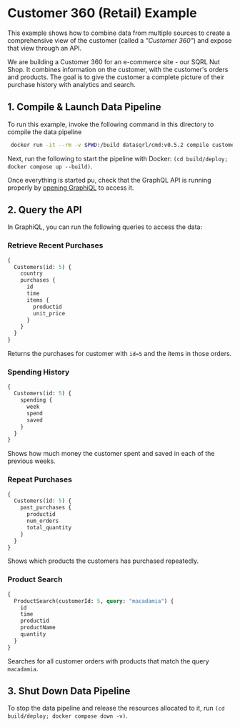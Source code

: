 # Customer 360 (Retail) Example

This example shows how to combine data from multiple sources to create a comprehensive view of the customer (called a *"Customer 360"*) and expose that view through an API.

We are building a Customer 360 for an e-commerce site - our SQRL Nut Shop. It combines information on the customer, with the customer's orders and products. The goal is to give the customer a complete picture of their purchase history with analytics and search.

## 1. Compile & Launch Data Pipeline

To run this example, invoke the following command in this directory to compile the data pipeline
```bash
 docker run -it --rm -v $PWD:/build datasqrl/cmd:v0.5.2 compile customer360.sqrl
```

Next, run the following to start the pipeline with Docker:
`(cd build/deploy; docker compose up --build)`.

Once everything is started pu, check that the GraphQL API is running properly by [opening GraphiQL](http://localhost:8888/graphiql/) to access it.

## 2. Query the API

In GraphiQL, you can run the following queries to access the data:

### Retrieve Recent Purchases

```graphql
{
  Customers(id: 5) {
    country
    purchases {
      id
      time
      items {
        productid
        unit_price
      }
    }
  }
}
```

Returns the purchases for customer with `id=5` and the items in those orders.

### Spending History

```graphql
{
  Customers(id: 5) {
    spending {
      week
      spend
      saved
    }
  }
}
```

Shows how much money the customer spent and saved in each of the previous weeks.

### Repeat Purchases

```graphql
{
  Customers(id: 5) {
    past_purchases {
      productid
      num_orders
      total_quantity
    }
  }
}
```

Shows which products the customers has purchased repeatedly.


### Product Search

```graphql
{
  ProductSearch(customerId: 5, query: "macadamia") {
    id
    time
    productid
    productName
    quantity
  }
}
```

Searches for all customer orders with products that match the query `macadamia`.

## 3. Shut Down Data Pipeline

To stop the data pipeline and release the resources allocated to it, run
`(cd build/deploy; docker compose down -v)`.
